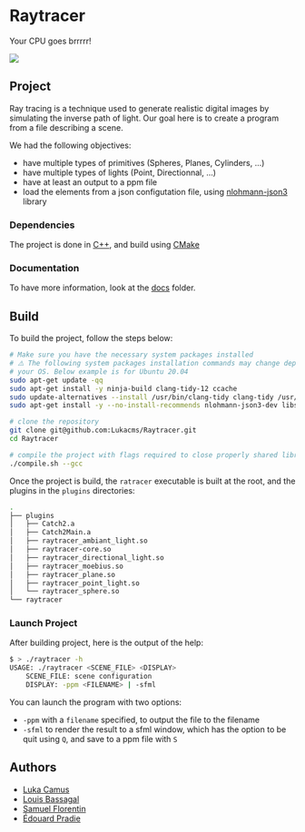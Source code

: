 # Raytracer
Your CPU goes brrrrr!

![](https://cdn.discordapp.com/attachments/1093990022929195139/1102907617178816563/image.png)

## Project
Ray tracing is a technique used to generate realistic digital images by simulating the inverse path of light. Our goal here is to create a program from a file describing a scene.

We had the following objectives:
* have multiple types of primitives (Spheres, Planes, Cylinders, ...)
* have multiple types of lights (Point, Directionnal, ...)
* have at least an output to a ppm file
* load the elements from a json configutation file, using [nlohmann-json3](https://github.com/nlohmann/json/) library

### Dependencies
The project is done in [C++](https://en.wikipedia.org/wiki/C%2B%2B), and build using [CMake](https://cmake.org/)

### Documentation

To have more information, look at the [docs](https://github.com/Lukacms/Raytracer/docs) folder.

## Build
To build the project, follow the steps below:
```bash
# Make sure you have the necessary system packages installed
# ⚠️ The following system packages installation commands may change depending on 
# your OS. Below example is for Ubuntu 20.04
sudo apt-get update -qq
sudo apt-get install -y ninja-build clang-tidy-12 ccache
sudo update-alternatives --install /usr/bin/clang-tidy clang-tidy /usr/bin/clang-tidy-12 100
sudo apt-get install -y --no-install-recommends nlohmann-json3-dev libsfml-dev

# clone the repository
git clone git@github.com:Lukacms/Raytracer.git
cd Raytracer

# compile the project with flags required to close properly shared libraries, only available with g++
./compile.sh --gcc
```

Once the project is build, the `ratracer` executable is built at the root, and the plugins in the `plugins` directories:
```bash
.
├── plugins
│   ├── Catch2.a
│   ├── Catch2Main.a
│   ├── raytracer_ambiant_light.so
│   ├── raytracer-core.so
│   ├── raytracer_directional_light.so
│   ├── raytracer_moebius.so
│   ├── raytracer_plane.so
│   ├── raytracer_point_light.so
│   └── raytracer_sphere.so
└── raytracer
```

### Launch Project
After building project, here is the output of the help:
```bash
$ > ./raytracer -h
USAGE: ./raytracer <SCENE_FILE> <DISPLAY>
	SCENE_FILE: scene configuration
    DISPLAY: -ppm <FILENAME> | -sfml
```

You can launch the program with two options:
* `-ppm` with a `filename` specified, to output the file to the filename
* `-sfml` to render the result to a sfml window, which has the option to be quit using `Q`, and save to a ppm file with `S`

## Authors
* [Luka Camus](https://github.com/Lukacms)
* [Louis Bassagal](https://github.com/LouisBassagal)
* [Samuel Florentin](https://github.com/SamuelFlorentin)
* [Édouard Pradie](https://github.com/EdouardPradie)
